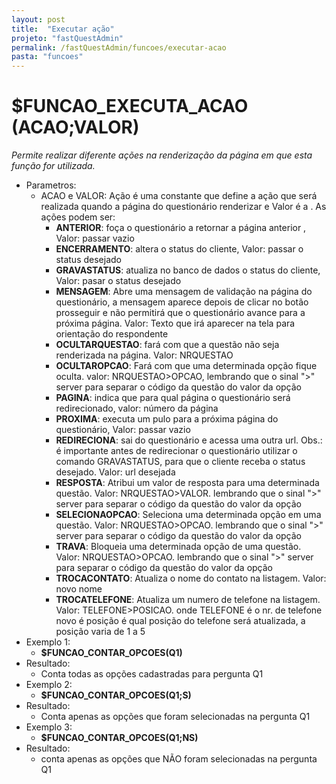 ```yaml
---
layout: post
title:  "Executar ação"
projeto: "fastQuestAdmin"
permalink: /fastQuestAdmin/funcoes/executar-acao
pasta: "funcoes"
---	
```

# $FUNCAO_EXECUTA_ACAO (ACAO;VALOR)

*Permite realizar diferente ações na renderização da página em que esta função for utilizada.*

- Parametros: 
    - ACAO e VALOR: Ação é uma constante que define a ação que será realizada quando a página do questionário renderizar e Valor é a . As ações podem ser:
        - **ANTERIOR**: foça o questionário a retornar a página anterior , Valor: passar vazio
        - **ENCERRAMENTO**: altera o status do cliente, Valor: passar o status desejado
        - **GRAVASTATUS**: atualiza no banco de dados o status do cliente, Valor: pasar o status desejado
        - **MENSAGEM**: Abre uma mensagem de validação na página do questionário, a mensagem aparece depois de clicar no botão prosseguir e não permitirá que o questionário avance para a próxima página. Valor: Texto que irá aparecer na tela para orientação do respondente
        - **OCULTARQUESTAO**: fará com que a questão não seja renderizada na página. Valor: NRQUESTAO
        - **OCULTAROPCAO**: Fará com que uma determinada opção fique oculta. valor: NRQUESTAO>OPCAO, lembrando que o sinal ">" server para separar o código da questão do valor da opção
        - **PAGINA**: indica que para qual página o questionário será redirecionado, valor: número da página
        - **PROXIMA**: executa um pulo para a próxima página do questionário, Valor: passar vazio
        - **REDIRECIONA**: sai do questionário e acessa uma outra url. Obs.: é importante antes de redirecionar o questionário utilizar o comando GRAVASTATUS, para que o cliente receba o status desejado. Valor: url desejada
        - **RESPOSTA**: Atribui um valor de resposta para uma determinada questão. Valor: NRQUESTAO>VALOR. lembrando que o sinal ">" server para separar o código da questão do valor da opção
        - **SELECIONAOPCAO**: Seleciona uma determinada opção em uma questão. Valor: NRQUESTAO>OPCAO. lembrando que o sinal ">" server para separar o código da questão do valor da opção
        - **TRAVA**: Bloqueia uma determinada opção de uma questão. Valor: NRQUESTAO>OPCAO. lembrando que o sinal ">" server para separar o código da questão do valor da opção
        - **TROCACONTATO**: Atualiza o nome do contato na listagem. Valor: novo nome
        - **TROCATELEFONE**: Atualiza um numero de telefone na listagem. Valor: TELEFONE>POSICAO. onde TELEFONE é o nr. de telefone novo é posição é qual posição do telefone será atualizada, a posição varia de 1 a 5
- Exemplo 1:
    - **$FUNCAO_CONTAR_OPCOES(Q1)**
- Resultado:
    - Conta todas as opções cadastradas para pergunta Q1
- Exemplo 2:
    - **$FUNCAO_CONTAR_OPCOES(Q1;S)**
- Resultado:
    - Conta apenas as opções que foram selecionadas na pergunta Q1
- Exemplo 3:
    - **$FUNCAO_CONTAR_OPCOES(Q1;NS)**
- Resultado:
    - conta apenas as opções que NÃO foram selecionadas na pergunta Q1